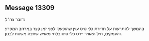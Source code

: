 ## Message 13309

דובר צה"ל:

בהמשך להתרעות על חדירת כלי טיס עוין שהופעלו לפני זמן קצר במרחב המפרץ והעמקים, חיל האוויר יירט כלי טיס בלתי מאויש שחצה משטח לבנון.

